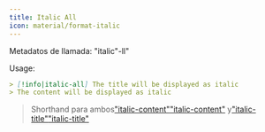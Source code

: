 ```yaml
---
title: Italic All
icon: material/format-italic
---
```


Metadatos de llamada: "italic"-ll"

Usage:

```md
> [!info|italic-all] The title will be displayed as italic
> The content will be displayed as italic
```
> Shorthand para ambos["italic-content"](../content-styling/page-8.md)["italic-content"](../content-styling/page-8.md)
> y["italic-title"](../title-styling/page-18.md)["italic-title"](../title-styling/page-18.md)
